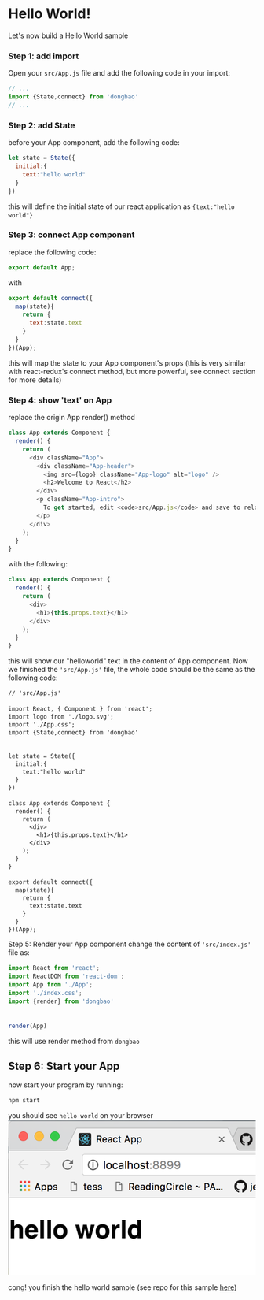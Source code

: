 # Hello World!

Let's now build a Hello World sample

### Step 1: add import
Open your ```src/App.js``` file and add the following code in your import:

```javascript
// ...
import {State,connect} from 'dongbao'
// ...
```


### Step 2: add State
before your App component, add the following code:
```javascript
let state = State({
  initial:{
    text:"hello world"
  }
})

```
this will define the initial state of our react application as ```{text:"hello world"}```

### Step 3: connect App component
replace the following code: 
```javascript
export default App;
```
with
```javascript
export default connect({
  map(state){
    return {
      text:state.text
    }
  }
})(App);
```
this will map the state to your App component's props (this is very 
similar with react-redux's connect method, but more powerful,
see connect section for more details)


### Step 4: show 'text' on App
replace the origin App render() method
```javascript
class App extends Component {
  render() {
    return (
      <div className="App">
        <div className="App-header">
          <img src={logo} className="App-logo" alt="logo" />
          <h2>Welcome to React</h2>
        </div>
        <p className="App-intro">
          To get started, edit <code>src/App.js</code> and save to reload.
        </p>
      </div>
    );
  }
}
```

with the following:
```javascript
class App extends Component {
  render() {
    return (
      <div>
        <h1>{this.props.text}</h1>
      </div>
    );
  }
}
```

this will show our "helloworld" text in the content of App component.
Now we finished the ```'src/App.js'``` file, the whole code should be the same as the following code:
```
// 'src/App.js'

import React, { Component } from 'react';
import logo from './logo.svg';
import './App.css';
import {State,connect} from 'dongbao'


let state = State({
  initial:{
    text:"hello world"
  }
})

class App extends Component {
  render() {
    return (
      <div>
        <h1>{this.props.text}</h1>
      </div>
    );
  }
}

export default connect({
  map(state){
    return {
      text:state.text
    }
  }
})(App);

```

Step 5: Render your App component
change the content of ```'src/index.js'``` file as:
```javascript
import React from 'react';
import ReactDOM from 'react-dom';
import App from './App';
import './index.css';
import {render} from 'dongbao'


render(App)
```
this will use render method from ```dongbao``` 

## Step 6: Start your App

now start your program by running:
```bash
npm start
```

you should see ```hello world``` on your browser
![](../../img/introduction/hello-world/hello-world.png)



cong! you finish the hello world sample (see repo for this sample [here](https://github.com/qweasd1/dongbao-doc/tree/master/samples/hello-word))

